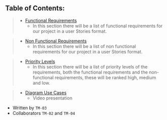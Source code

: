 ## Table of Contents:
>- [Functional Requirements](https://github.com/Ozia112/Team-2-FSE-repo/blob/FIS-Project-Stage-1/C_task/Functional%20Requirements.md)
>    - In this section there will be a list of functional requirements for our project in a user Stories format.

>- [Non Functional Requirements](https://github.com/Ozia112/Team-2-FSE-repo/blob/FIS-Project-Stage-1/C_task/Non%20Functional%20Requirements.md)
>    - In this section there will be a list of non functional requirements for our project in a user Stories format.

>- [Priority Levels](https://github.com/Ozia112/Team-2-FSE-repo/blob/FIS-Project-Stage-1/C_task/PriorityLevels.md)
>   - In this section there will be a list of priority levels of the requirements, both the functional requirements and the non-functional requirements, these will be ranked high, medium and low.

>- [Diagram Use Cases](https://github.com/Ozia112/Team-2-FSE-repo/blob/FIS-Project-Stage-1/C_task/DiagramUseCases.md)
>    - Video presentation

- Written by `TM-03`
- Collaborators `TM-02` and `TM-04`
